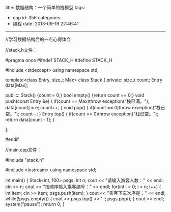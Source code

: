 title: 数据结构：一个简单的栈模型
tags:
  - cpp
id: 356
categories:
  - 编程
date: 2013-09-19 22:46:41
---

</pre>
//学习数据结构后的一点心得体会

//stack.h文件：

#pragma once
#ifndef STACK_H
#define STACK_H

#include &lt;stdexcept&gt;
using namespace std;

template&lt;class Entry, size_t Max&gt;
class Stack
{
private:
size_t count;
Entry data[Max];

public:
Stack() {count = 0;}
bool empty() {return count == 0;}
void push(const Entry &amp;e)
{
if(count == Max)throw exception("栈已满。");
data[count] = e;
count++;
}
void pop()
{
if(count == 0)throw exception("栈已空。");
count--;
}
Entry top()
{
if(count == 0)throw exception("栈已空。");
return data[count - 1];
}

};

#endif

//main.cpp文件：

#include "stack.h"

#include &lt;iostream&gt;
using namespace std;

int main()
{
	Stack&lt;int, 100&gt; psgs;
	int n;
	cout &lt;&lt; "请输入游客人数：" &lt;&lt; endl;
 	cin &gt;&gt; n;
	cout &lt;&lt; "按顺序输入乘客编号：" &lt;&lt; endl;
	for(int i = 0; i &lt; n; i++)
 	{
 		int item;
 		cin &gt;&gt; item;
		psgs.push(item);
	}
	cout &lt;&lt; "乘客下车次序是：" &lt;&lt; endl;
	while(!psgs.empty())
	{
		cout &lt;&lt; psgs.top() &lt;&lt; ' ';
		psgs.pop();
	}
	cout &lt;&lt; endl;
	system("pause");
	return 0;
}
</pre>